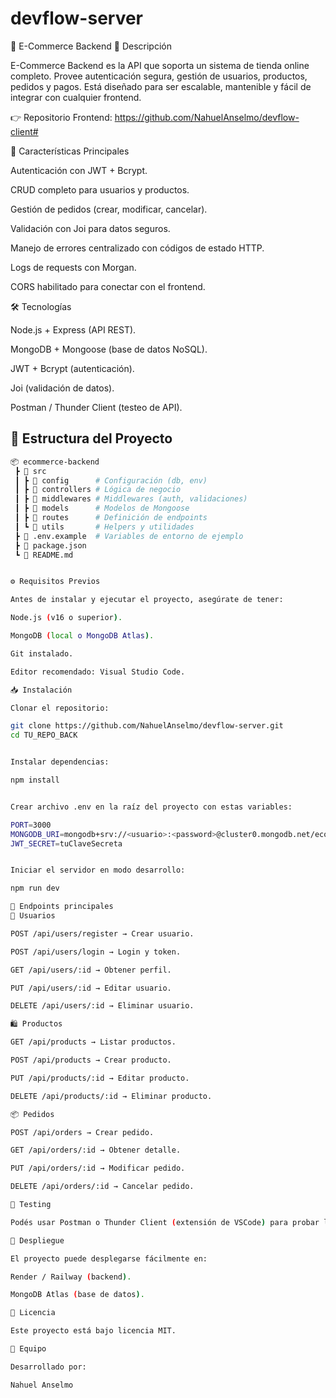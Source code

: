# devflow-server
🛒 E-Commerce Backend
📌 Descripción

E-Commerce Backend es la API que soporta un sistema de tienda online completo. Provee autenticación segura, gestión de usuarios, productos, pedidos y pagos. Está diseñado para ser escalable, mantenible y fácil de integrar con cualquier frontend.

👉 Repositorio Frontend: https://github.com/NahuelAnselmo/devflow-client#

🚀 Características Principales

Autenticación con JWT + Bcrypt.

CRUD completo para usuarios y productos.

Gestión de pedidos (crear, modificar, cancelar).

Validación con Joi para datos seguros.

Manejo de errores centralizado con códigos de estado HTTP.

Logs de requests con Morgan.

CORS habilitado para conectar con el frontend.

🛠️ Tecnologías

Node.js + Express (API REST).

MongoDB + Mongoose (base de datos NoSQL).

JWT + Bcrypt (autenticación).

Joi (validación de datos).

Postman / Thunder Client (testeo de API).

## 📂 Estructura del Proyecto

```bash
📦 ecommerce-backend
 ┣ 📂 src
 ┃ ┣ 📂 config      # Configuración (db, env)
 ┃ ┣ 📂 controllers # Lógica de negocio
 ┃ ┣ 📂 middlewares # Middlewares (auth, validaciones)
 ┃ ┣ 📂 models      # Modelos de Mongoose
 ┃ ┣ 📂 routes      # Definición de endpoints
 ┃ ┗ 📂 utils       # Helpers y utilidades
 ┣ 📜 .env.example  # Variables de entorno de ejemplo
 ┣ 📜 package.json
 ┗ 📜 README.md


⚙️ Requisitos Previos

Antes de instalar y ejecutar el proyecto, asegúrate de tener:

Node.js (v16 o superior).

MongoDB (local o MongoDB Atlas).

Git instalado.

Editor recomendado: Visual Studio Code.

📥 Instalación

Clonar el repositorio:

git clone https://github.com/NahuelAnselmo/devflow-server.git
cd TU_REPO_BACK


Instalar dependencias:

npm install


Crear archivo .env en la raíz del proyecto con estas variables:

PORT=3000
MONGODB_URI=mongodb+srv://<usuario>:<password>@cluster0.mongodb.net/ecommerce
JWT_SECRET=tuClaveSecreta


Iniciar el servidor en modo desarrollo:

npm run dev

📡 Endpoints principales
👤 Usuarios

POST /api/users/register → Crear usuario.

POST /api/users/login → Login y token.

GET /api/users/:id → Obtener perfil.

PUT /api/users/:id → Editar usuario.

DELETE /api/users/:id → Eliminar usuario.

🛍️ Productos

GET /api/products → Listar productos.

POST /api/products → Crear producto.

PUT /api/products/:id → Editar producto.

DELETE /api/products/:id → Eliminar producto.

📦 Pedidos

POST /api/orders → Crear pedido.

GET /api/orders/:id → Obtener detalle.

PUT /api/orders/:id → Modificar pedido.

DELETE /api/orders/:id → Cancelar pedido.

🧪 Testing

Podés usar Postman o Thunder Client (extensión de VSCode) para probar los endpoints.

🚀 Despliegue

El proyecto puede desplegarse fácilmente en:

Render / Railway (backend).

MongoDB Atlas (base de datos).

📜 Licencia

Este proyecto está bajo licencia MIT.

👥 Equipo

Desarrollado por:

Nahuel Anselmo
